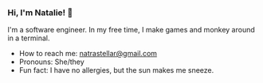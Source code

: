 ### Hi, I'm Natalie! 👋

I'm a software engineer.
In my free time, I make games and monkey around in a terminal.

- How to reach me: natrastellar@gmail.com
- Pronouns: She/they
- Fun fact: I have no allergies, but the sun makes me sneeze.
